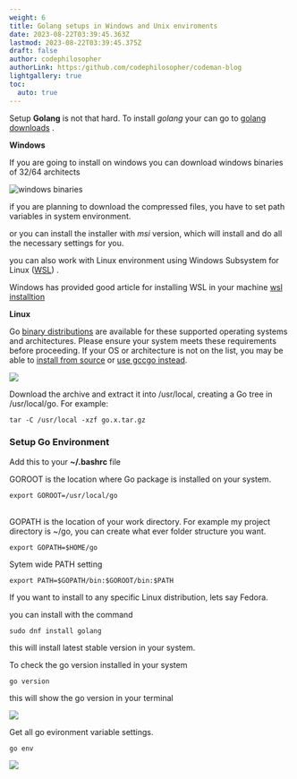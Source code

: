 ```yaml
---
weight: 6
title: Golang setups in Windows and Unix enviroments
date: 2023-08-22T03:39:45.363Z
lastmod: 2023-08-22T03:39:45.375Z
draft: false
author: codephilosopher
authorLink: https:/github.com/codephilosopher/codeman-blog
lightgallery: true
toc:
  auto: true
---
```

S﻿etup **Golang** is not that hard. To install *golang* your can go to [golang downloads](https://go.dev/dl/) .

**W﻿indows**

If you are going to install on windows you can download windows binaries of 32/64 architects 

![windows binaries](/images/uploads/screenshot-from-2023-08-22-12-05-41.png)

if you are planning to download the compressed files, you  have to set path variables in system environment.

or you can install  the installer with *msi*  version, which will install and do all the  necessary settings for you.

y﻿ou can also work  with Linux environment using Windows Subsystem for Linux ([WSL](https://en.wikipedia.org/wiki/Windows_Subsystem_for_Linux)) .

W﻿indows has provided good article for installing WSL in your machine [wsl installtion](https://learn.microsoft.com/en-us/windows/wsl/install)

**L﻿inux**

Go [binary distributions](https://golang.org/dl/) are available for these supported operating systems and architectures. Please ensure your system meets these requirements before proceeding. If your OS or architecture is not on the list, you may be able to [install from source](https://golang.org/doc/install/source) or [use gccgo instead](https://golang.org/doc/install/gccgo). 

![](/images/uploads/screenshot-from-2023-08-22-12-26-20.png)

Download the archive and extract it into /usr/local, creating a Go tree in /usr/local/go. For example:

```shell
tar -C /usr/local -xzf go.x.tar.gz

```

### Setup Go Environment

Add this to your **~/.bashrc** file

GOROOT is the location where Go package is installed on your system.

```shell
export GOROOT=/usr/local/go

```

\
GOPATH is the location of your work directory. For example my project directory is ~/go, you can create what ever folder structure you want.

```shell
export GOPATH=$HOME/go

```

Sytem wide PATH setting

```shell
export PATH=$GOPATH/bin:$GOROOT/bin:$PATH
```



If you want to install to any specific Linux distribution, lets say Fedora.

you can install with the command 

```shell
sudo dnf install golang
```

this will install latest stable version in your system. 

To check the go version installed in your system

```shell
go version

```

t﻿his will show the go version in your terminal

![](/images/uploads/screenshot-from-2023-08-22-12-42-45.png)

Get all go evironment variable settings.

```shell
go env
```

![](/images/uploads/screenshot-from-2023-08-22-12-45-52.png)